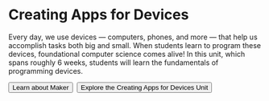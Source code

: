 # Creating Apps for Devices

Every day, we use devices — computers, phones, and more — that help us accomplish tasks both big and small. When students learn to program these devices, foundational computer science comes alive! In this unit, which spans roughly 6 weeks, students will learn the fundamentals of programming devices.

[<button>Learn about Maker</button>](/maker)&nbsp;&nbsp;[<button>Explore the Creating Apps for Devices Unit</button>](https://studio.code.org/s/devices)&nbsp;&nbsp;
